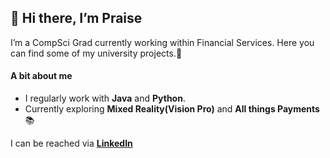 ## 👋 Hi there, I’m Praise

I’m a CompSci Grad currently working within Financial Services. Here you can find some of my university projects.🙌

#### A bit about me 
- I regularly work with **Java** and **Python**.
- Currently exploring **Mixed Reality(Vision Pro)** and **All things Payments** 📚

I can be reached via
[**LinkedIn**](https://www.linkedin.com/in/praise-uadiale/)
<!---
PraiseUadiale/PraiseUadiale is a ✨ special ✨ repository because its `README.md` (this file) appears on your GitHub profile.
You can click the Preview link to take a look at your changes.
--->
